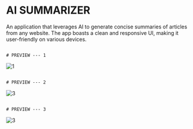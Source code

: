 # AI SUMMARIZER
                                                                                  
An application that leverages AI to generate concise summaries of articles from any website. The app boasts a clean and responsive UI, making it user-friendly on various devices.

                                                                                      # PREVIEW --- 1
                                                                                        
![1](https://github.com/Anubhav-dev-web/AI_Summarizer/assets/80172002/6467359c-bc96-470a-b051-6f34831f9f05)


                                                                                       # PREVIEW --- 2

![3](https://github.com/Anubhav-dev-web/AI_Summarizer/assets/80172002/fe110ca3-712f-4111-90c5-983cd276ad7e)

                                                                                    
                                                                                       # PREVIEW --- 3
                                                                                       
![3](https://github.com/Anubhav-dev-web/AI_Summarizer/assets/80172002/b80e7fef-c8cc-4b8d-9eb0-e9117b6acf33)
